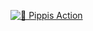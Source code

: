 [![🖕 Pippis Action](https://github.com/pippianders/pippianders/actions/workflows/main.yml/badge.svg)](https://github.com/pippianders/pippianders/actions/workflows/main.yml)
